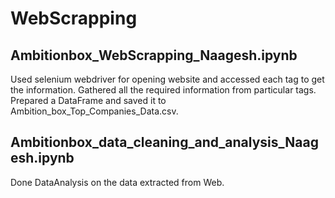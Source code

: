 # WebScrapping

## Ambitionbox_WebScrapping_Naagesh.ipynb

Used selenium webdriver for opening website and accessed each tag to get the information.
Gathered all the required information from particular tags.
Prepared a DataFrame and saved it to Ambition_box_Top_Companies_Data.csv.

## Ambitionbox_data_cleaning_and_analysis_Naagesh.ipynb

Done DataAnalysis on the data extracted from Web.
